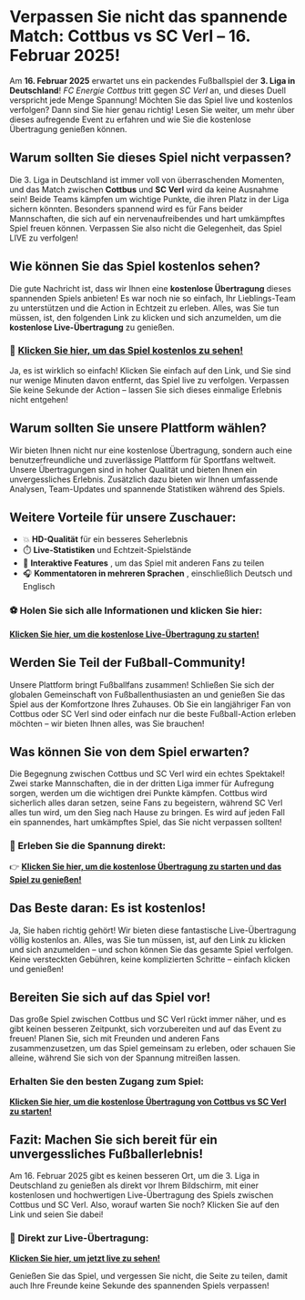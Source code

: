 # Verpassen Sie nicht das spannende Match: Cottbus vs SC Verl – 16. Februar 2025!

Am **16. Februar 2025** erwartet uns ein packendes Fußballspiel der **3. Liga in Deutschland**! _FC Energie Cottbus_ tritt gegen _SC Verl_ an, und dieses Duell verspricht jede Menge Spannung! Möchten Sie das Spiel live und kostenlos verfolgen? Dann sind Sie hier genau richtig! Lesen Sie weiter, um mehr über dieses aufregende Event zu erfahren und wie Sie die kostenlose Übertragung genießen können.

## Warum sollten Sie dieses Spiel nicht verpassen?

Die 3. Liga in Deutschland ist immer voll von überraschenden Momenten, und das Match zwischen **Cottbus** und **SC Verl** wird da keine Ausnahme sein! Beide Teams kämpfen um wichtige Punkte, die ihren Platz in der Liga sichern könnten. Besonders spannend wird es für Fans beider Mannschaften, die sich auf ein nervenaufreibendes und hart umkämpftes Spiel freuen können. Verpassen Sie also nicht die Gelegenheit, das Spiel LIVE zu verfolgen!

## Wie können Sie das Spiel kostenlos sehen?

Die gute Nachricht ist, dass wir Ihnen eine **kostenlose Übertragung** dieses spannenden Spiels anbieten! Es war noch nie so einfach, Ihr Lieblings-Team zu unterstützen und die Action in Echtzeit zu erleben. Alles, was Sie tun müssen, ist, den folgenden Link zu klicken und sich anzumelden, um die **kostenlose Live-Übertragung** zu genießen.

### 🔴 [**Klicken Sie hier, um das Spiel kostenlos zu sehen!**](https://tinyurl.com/livestreamfreeo?st=Cottbus+vs+SC+Verl&si=ghc)

Ja, es ist wirklich so einfach! Klicken Sie einfach auf den Link, und Sie sind nur wenige Minuten davon entfernt, das Spiel live zu verfolgen. Verpassen Sie keine Sekunde der Action – lassen Sie sich dieses einmalige Erlebnis nicht entgehen!

## Warum sollten Sie unsere Plattform wählen?

Wir bieten Ihnen nicht nur eine kostenlose Übertragung, sondern auch eine benutzerfreundliche und zuverlässige Plattform für Sportfans weltweit. Unsere Übertragungen sind in hoher Qualität und bieten Ihnen ein unvergessliches Erlebnis. Zusätzlich dazu bieten wir Ihnen umfassende Analysen, Team-Updates und spannende Statistiken während des Spiels.

## Weitere Vorteile für unsere Zuschauer:

- 💥 **HD-Qualität** für ein besseres Seherlebnis
- ⏱️ **Live-Statistiken** und Echtzeit-Spielstände
- 🎉 **Interaktive Features** , um das Spiel mit anderen Fans zu teilen
- 🎧 **Kommentatoren in mehreren Sprachen** , einschließlich Deutsch und Englisch

### ⚽ Holen Sie sich alle Informationen und klicken Sie hier:

[**Klicken Sie hier, um die kostenlose Live-Übertragung zu starten!**](https://tinyurl.com/livestreamfreeo?st=Cottbus+vs+SC+Verl&si=ghc)

## Werden Sie Teil der Fußball-Community!

Unsere Plattform bringt Fußballfans zusammen! Schließen Sie sich der globalen Gemeinschaft von Fußballenthusiasten an und genießen Sie das Spiel aus der Komfortzone Ihres Zuhauses. Ob Sie ein langjähriger Fan von Cottbus oder SC Verl sind oder einfach nur die beste Fußball-Action erleben möchten – wir bieten Ihnen alles, was Sie brauchen!

## Was können Sie von dem Spiel erwarten?

Die Begegnung zwischen Cottbus und SC Verl wird ein echtes Spektakel! Zwei starke Mannschaften, die in der dritten Liga immer für Aufregung sorgen, werden um die wichtigen drei Punkte kämpfen. Cottbus wird sicherlich alles daran setzen, seine Fans zu begeistern, während SC Verl alles tun wird, um den Sieg nach Hause zu bringen. Es wird auf jeden Fall ein spannendes, hart umkämpftes Spiel, das Sie nicht verpassen sollten!

### 🔴 Erleben Sie die Spannung direkt:

👉 [**Klicken Sie hier, um die kostenlose Übertragung zu starten und das Spiel zu genießen!**](https://tinyurl.com/livestreamfreeo?st=Cottbus+vs+SC+Verl&si=ghc)

## Das Beste daran: Es ist kostenlos!

Ja, Sie haben richtig gehört! Wir bieten diese fantastische Live-Übertragung völlig kostenlos an. Alles, was Sie tun müssen, ist, auf den Link zu klicken und sich anzumelden – und schon können Sie das gesamte Spiel verfolgen. Keine versteckten Gebühren, keine komplizierten Schritte – einfach klicken und genießen!

## Bereiten Sie sich auf das Spiel vor!

Das große Spiel zwischen Cottbus und SC Verl rückt immer näher, und es gibt keinen besseren Zeitpunkt, sich vorzubereiten und auf das Event zu freuen! Planen Sie, sich mit Freunden und anderen Fans zusammenzusetzen, um das Spiel gemeinsam zu erleben, oder schauen Sie alleine, während Sie sich von der Spannung mitreißen lassen.

### Erhalten Sie den besten Zugang zum Spiel:

[**Klicken Sie hier, um die kostenlose Übertragung von Cottbus vs SC Verl zu starten!**](https://tinyurl.com/livestreamfreeo?st=Cottbus+vs+SC+Verl&si=ghc)

## Fazit: Machen Sie sich bereit für ein unvergessliches Fußballerlebnis!

Am 16. Februar 2025 gibt es keinen besseren Ort, um die 3. Liga in Deutschland zu genießen als direkt vor Ihrem Bildschirm, mit einer kostenlosen und hochwertigen Live-Übertragung des Spiels zwischen Cottbus und SC Verl. Also, worauf warten Sie noch? Klicken Sie auf den Link und seien Sie dabei!

### 🎯 Direkt zur Live-Übertragung:

[**Klicken Sie hier, um jetzt live zu sehen!**](https://tinyurl.com/livestreamfreeo?st=Cottbus+vs+SC+Verl&si=ghc)

Genießen Sie das Spiel, und vergessen Sie nicht, die Seite zu teilen, damit auch Ihre Freunde keine Sekunde des spannenden Spiels verpassen!
